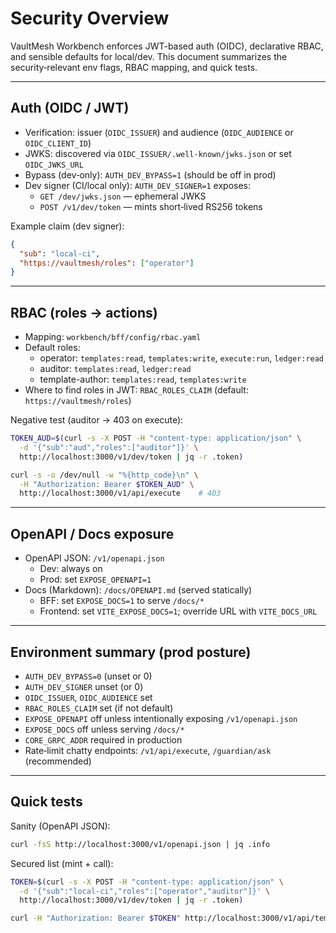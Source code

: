 # Security Overview

VaultMesh Workbench enforces JWT-based auth (OIDC), declarative RBAC, and sensible defaults for local/dev. This document summarizes the security‑relevant env flags, RBAC mapping, and quick tests.

---

## Auth (OIDC / JWT)

- Verification: issuer (`OIDC_ISSUER`) and audience (`OIDC_AUDIENCE` or `OIDC_CLIENT_ID`)
- JWKS: discovered via `OIDC_ISSUER/.well-known/jwks.json` or set `OIDC_JWKS_URL`
- Bypass (dev‑only): `AUTH_DEV_BYPASS=1` (should be off in prod)
- Dev signer (CI/local only): `AUTH_DEV_SIGNER=1` exposes:
  - `GET /dev/jwks.json` — ephemeral JWKS
  - `POST /v1/dev/token` — mints short‑lived RS256 tokens

Example claim (dev signer):

```json
{
  "sub": "local-ci",
  "https://vaultmesh/roles": ["operator"]
}
```

---

## RBAC (roles → actions)

- Mapping: `workbench/bff/config/rbac.yaml`
- Default roles:
  - operator: `templates:read`, `templates:write`, `execute:run`, `ledger:read`
  - auditor: `templates:read`, `ledger:read`
  - template-author: `templates:read`, `templates:write`
- Where to find roles in JWT: `RBAC_ROLES_CLAIM` (default: `https://vaultmesh/roles`)

Negative test (auditor → 403 on execute):

```bash
TOKEN_AUD=$(curl -s -X POST -H "content-type: application/json" \
  -d '{"sub":"aud","roles":["auditor"]}' \
  http://localhost:3000/v1/dev/token | jq -r .token)

curl -s -o /dev/null -w "%{http_code}\n" \
  -H "Authorization: Bearer $TOKEN_AUD" \
  http://localhost:3000/v1/api/execute    # 403
```

---

## OpenAPI / Docs exposure

- OpenAPI JSON: `/v1/openapi.json`
  - Dev: always on
  - Prod: set `EXPOSE_OPENAPI=1`
- Docs (Markdown): `/docs/OPENAPI.md` (served statically)
  - BFF: set `EXPOSE_DOCS=1` to serve `/docs/*`
  - Frontend: set `VITE_EXPOSE_DOCS=1`; override URL with `VITE_DOCS_URL`

---

## Environment summary (prod posture)

- `AUTH_DEV_BYPASS=0` (unset or 0)
- `AUTH_DEV_SIGNER` unset (or 0)
- `OIDC_ISSUER`, `OIDC_AUDIENCE` set
- `RBAC_ROLES_CLAIM` set (if not default)
- `EXPOSE_OPENAPI` off unless intentionally exposing `/v1/openapi.json`
- `EXPOSE_DOCS` off unless serving `/docs/*`
- `CORE_GRPC_ADDR` required in production
- Rate‑limit chatty endpoints: `/v1/api/execute`, `/guardian/ask` (recommended)

---

## Quick tests

Sanity (OpenAPI JSON):

```bash
curl -fsS http://localhost:3000/v1/openapi.json | jq .info
```

Secured list (mint + call):

```bash
TOKEN=$(curl -s -X POST -H "content-type: application/json" \
  -d '{"sub":"local-ci","roles":["operator","auditor"]}' \
  http://localhost:3000/v1/dev/token | jq -r .token)

curl -H "Authorization: Bearer $TOKEN" http://localhost:3000/v1/api/templates | jq .
```
